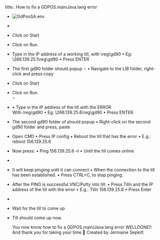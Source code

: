 title:: How to fix a GDPOS.mainJava.lang error

- ![**GdPosSA.env**](gdpossa.env.jpg)
-
- Click on Start
- Click on Run
- Type in the IP address of a working till, with \reg\gd90
  •	Eg: \\266.139.25.1\reg\gd90
  •	Press ENTER
- The first gd90 folder should popup ¬
  •	Navigate to the LIB folder, right-click and press copy
- Click on Start
- Click on Run  
  ¬
- •	Type in the IP address of the till with the ERROR  
  With /reg/gd90
  •	Eg: \\266.139.25.6\reg\gd90
  •	Press ENTER
- The second gd90 folder of should popup
  •	Right-click on the second gd90 folder and press, paste
- Open CMD
  •	Press IP config
  •	Reboot the till that has the error
  •	E.g.: reboot 156.139.25.6
- Now press:
  •	Ping 156.139.25.6 –t
  •	Until the till comes online
-
- It will keep pinging until it can connect 
  •	When the connection to the till has been established.
  •	Press CTRL+C, to stop pinging.
- After the PING is successful VNC/Putty into till:
  •	Press Tilln and the IP address of the till with the error 
  •	E.g.: Tilln 156.139.25.6
  •	Press Enter
-
- Wait for the till to come up
- Till should come up now.
  
  You now know how to fix a GDPOS.main/Java.lang error 
  WELLDONE!! And thank you for taking your time 
  	Created by Jermaine Sepkitt